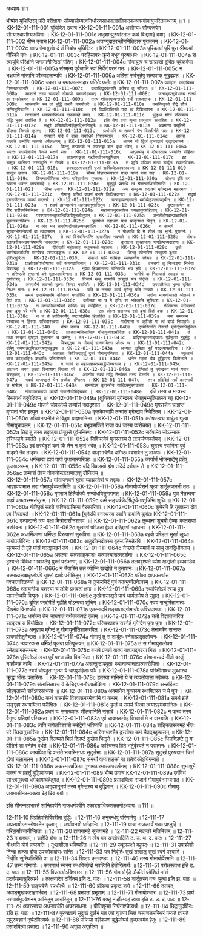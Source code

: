अध्यायः 111

भीष्मेण युधिष्ठिरम् प्रति परीक्षायाः सौम्यासौम्यत्वनिर्धारणसाधनताप्रतिपादकव्याघ्रगोमायुचरितकथनम् ॥ 1 ॥
KK-12-01-111-001	युधिष्ठिर उवाच 
KK-12-01-111-001a	असौम्याः सौम्यरूपेण सौम्याश्चासौम्यरूपिणः ।
KK-12-01-111-001c	तादृशान्पुरुषांस्तात कथं विद्यामहे वयम् ॥
KK-12-01-111-002	भीष्म उवाच 
KK-12-01-111-002a	अत्राप्युदाहरन्तीममितिहासं पुरातनम् ।
KK-12-01-111-002c	व्याघ्रगोमायुसंवादं तं निबोध युधिष्ठिर ॥
KK-12-01-111-003a	पुरिकायां पुरि पुरा श्रीमत्यां पौरिको नृपः ।
KK-12-01-111-003c	परहिंसापरः क्रूरो बभूव पुरुषाधमः ॥
KK-12-01-111-004a	स त्वायुषि परिक्षीणे जगामानीप्सितां गतिम् ।
KK-12-01-111-004c	गोमायुत्वं च सम्प्राप्तो दूषितः पूर्वकर्मणा ॥
KK-12-01-111-005a	संस्मृत्य पूर्वजातिं स्वां निर्वेदं परमं गतः ।
KK-12-01-111-005c	न भक्षयति मांसानि परैरुपहृतान्यपि ॥
KK-12-01-111-006a	अहिंसा सर्वभूतेषु सत्यवाक् सुदृढव्रतः ।
KK-12-01-111-006c	चकार च यथाकालमाहारं पतितैः फलैः ॥
KK-12-01-111-007a	`पर्णाहारः कदाचिच्च नियमव्रतवानपि ।
KK-12-01-111-007c	कदाचिदुदकेनापि वर्तयन्न तु यन्त्रितः ॥'
KK-12-01-111-008a	श्मशाने तस्य चावासो गोमायोः सम्मतोऽभवत् ।
KK-12-01-111-008c	जन्मभूम्यनुरोधाच्च नान्यं वा समरोचयत् ॥
KK-12-01-111-009a	तस्य शौचममृष्यन्तस्ते सर्वे सहजातयः ।
KK-12-01-111-009c	चालयन्ति स्म तां बुद्धिं वचनैः प्रश्रयोत्तरैः ॥
KK-12-01-111-010a	वसन्पितृवने रौद्रे शौचं लम्भितुमिच्छसि ।
KK-12-01-111-010c	इयं विप्रतिपत्तिस्ते यदा त्वं पिशिताशनः ॥
KK-12-01-111-011a	तत्समानो भवास्माभिर्भक्ष्यं दास्यामहे वयम् ।
KK-12-01-111-011c	भुङ्क्ष्व शौचं परित्यज्य यद्धि भुक्तं तदस्ति ते ॥
KK-12-01-111-012a	इति तेषां वचः श्रुत्वा प्रत्युवाच समाहितः ।
KK-12-01-111-012c	मधुरैः प्रश्रितैर्वाक्यैर्हेतुमद्भिरनिष्ठुरैः ॥
KK-12-01-111-013a	अप्रमाणा प्रसूतिर्मे शीलतः क्रियते कुलम् ।
KK-12-01-111-013c	प्रार्थयामि च तत्कर्म येन विस्तीर्यते यशः ॥
KK-12-01-111-014a	श्मशाने यदि मे वासः समाधिर्मे निशाम्यताम् ।
KK-12-01-111-014c	आत्मा फलति कर्माणि नाश्रमो धर्मलक्षणम् ॥
KK-12-01-111-015a	आश्रमे यो द्विजं हन्याद्दानं दद्यादनाश्रमे ।
KK-12-01-111-015c	किन्तु तत्पातकं न स्यात्तद्वा दानं वृथा भवेत् ॥
KK-12-01-111-016a	भवन्तः स्वार्थलोभेन केवलं भक्षणे रताः ।
KK-12-01-111-016c	अनुबन्धेषु ये दोषास्तान्न पश्यन्ति मोहिताः ॥
KK-12-01-111-017a	अप्रत्ययकृतां गर्ह्यामर्थापनयदूषिताम् ।
KK-12-01-111-017c	इह चामुत्र चानिष्टां तस्माद्वृत्तिं न रोचये ॥
KK-12-01-111-018a	तं शुचिं पण्डितं मत्वा शार्दूलः ख्यातविक्रमः ।
KK-12-01-111-018c	कृत्वाऽऽत्मसदृशीं पूजां साचिव्येऽवरयत्स्वयम् ॥
KK-12-01-111-019	शार्दूल उवाच 
KK-12-01-111-019a	सौम्य विज्ञातरूपस्त्वं गच्छ यात्रां मया सह ।
KK-12-01-111-019c	व्रियन्तामीप्सिता भोगाः परिहार्याश्च पुष्कलाः ॥
KK-12-01-111-020a	तीक्ष्णा इति वयं ख्याता भवन्तं ज्ञापयामहे ।
KK-12-01-111-020c	मृदुपूर्वं प्रशाधि त्वं श्रेयश्चाधिगमिष्यसि ॥
KK-12-01-111-021	भीष्म उवाच 
KK-12-01-111-021a	अथ सम्पूज्य तद्वाक्यं मृगेन्द्रस्य महात्मनः ।
KK-12-01-111-021c	गोमायुः प्रश्रितं वाक्यं बभाषे किञ्चिदानतः ॥
KK-12-01-111-022a	सदृशं मृगराजैतत्तव वाक्यं मदन्तरे ।
KK-12-01-111-022c	यत्सहायान्मृगयसे धर्मार्थकुशलाञ्शुचीन् ॥
KK-12-01-111-023a	न शक्यं ह्यनमात्येन महत्त्वमनुशासितुम् ।
KK-12-01-111-023c	दुष्टामात्येन वा वीर शरीरपरिपन्थिना ॥
KK-12-01-111-024a	सहायाननुरक्तांश्च नयज्ञानुपसंहितान् ।
KK-12-01-111-024c	परस्परमसन्तुष्टान्विजिगीषूनलोलुपान् ॥
KK-12-01-111-025a	अनतीतोपदान्प्राज्ञान्हिते युक्तान्मनस्विनः ।
KK-12-01-111-025c	पूजयेथा महाभाग यथा भ्रातॄन्यथा पितॄन् ॥
KK-12-01-111-026a	न त्वेव मम सन्तोषाद्रोचतेऽन्यन्मृगाधिप ।
KK-12-01-111-026c	न कामये सुखान्भोगानैश्वर्यं वा त्वदाश्रयम् ॥
KK-12-01-111-027a	न योक्ष्यति हि मे शीलं तव भृत्यैः पुरातनैः ।
KK-12-01-111-027c	ते त्वां विभेदयिष्यन्ति दुःखशीला मदन्तरे ॥
KK-12-01-111-028a	संश्रयः श्लाघनीयस्त्वमन्येषामपि भास्वताम् ।
KK-12-01-111-028c	कृतात्मा सुमहाभागः पापकेष्वप्यदारुणः ॥
KK-12-01-111-029a	दीर्घदर्शी महोत्साहः स्थूललक्षो महाबलः ।
KK-12-01-111-029c	कृते चामोघकर्ताऽसि भाग्यैश्च समलङ्कृतः ॥
KK-12-01-111-030a	किन्तु स्वेनास्मि सन्तुष्टो दुःखा वृत्तिरनुष्ठिता ।
KK-12-01-111-030c	सेवायां चापि नाभिज्ञः स्वच्छन्देन वनेचरः ॥
KK-12-01-111-031a	प्राज्ञोपक्रोशदोषाश्च सर्वे संश्रयवासिनाम् ।
KK-12-01-111-031c	वनचर्या तु निःसङ्गा निर्भया विरवग्रहा ॥
KK-12-01-111-032a	नृपेण ह्रियमाणस्य यत्तिष्ठति भयं हृदि ।
KK-12-01-111-032c	न तत्तिष्ठति तुष्टानां वने मूलफलाशिनाम् ॥
KK-12-01-111-033a	पानीयं वा निरायासं स्वाद्वन्नं वा गुणोत्तरम् ।
KK-12-01-111-033c	विचार्य खलु पश्यामि तत्सुखं यत्र निर्वृतिः ॥
KK-12-01-111-034a	अपराधैर्न तावन्तो भृत्याः शिष्टा नराधिपैः ।
KK-12-01-111-034c	उपघातैर्यथा भृत्या दूषिता निधनं गताः ॥
KK-12-01-111-035a	यदि वा तन्मया कार्यं मृगेन्द्र यदि मन्यसे ।
KK-12-01-111-035c	समयं कृतमिच्छामि वर्तितव्यं यथाविधि ॥
KK-12-01-111-036a	मदीया माननीयास्ते श्रोतव्यं च हितं वचः ।
KK-12-01-111-036c	कल्पिता या च मे वृत्तिः सा भवेत्त्वयि सुस्थिरा ॥
KK-12-01-111-037a	न मन्त्रणीयमन्यैस्ते सचिवैः सह कर्हिचित् ।
KK-12-01-111-037c	नीतिमन्तः परीप्सन्तो वृथा ब्रूयुः परे मयि ॥
KK-12-01-111-038a	एक एकेन सङ्गम्य रहो ब्रूयां हितं वचः ।
KK-12-01-111-038c	न च ते ज्ञातिकार्येषु प्रष्टव्योऽस्मि हिताहिते ॥
KK-12-01-111-039a	मया सम्मन्त्र्य पश्चाच्च न हिंस्याः सचिवास्त्वया ।
KK-12-01-111-039c	मदीयानां च कुपितो मा त्वं दण्डं निपातयेः ॥
KK-12-01-111-040	भीष्म उवाच 
KK-12-01-111-040a	एवमस्त्विति तेनासौ मृगेन्द्रेणाभिपूजितः ।
KK-12-01-111-040c	प्राप्तवान्मतिसाचिव्यं गोमायुर्व्याघ्रचोदितः ॥
KK-12-01-111-041a	तं तथा सत्कृतं दृष्ट्वा युज्यमानं च कर्मसु ।
KK-12-01-111-041c	प्राद्विषन्कृतसङ्घाताः पूर्वभृत्या मुहुर्मुहुः ॥
KK-12-01-111-042a	मित्रबुद्ध्या च गोमायुं सान्त्वयित्वा प्रवेश्य च ।
KK-12-01-111-042c	दोषेषु समयान्नेतुमिच्छन्त्यशुभबुद्धयः ॥
KK-12-01-111-043a	अन्यथा ह्युषिताः पूर्वं परद्रव्यापहारिणः ।
KK-12-01-111-043c	अशक्ताः किञ्चिदाहर्तुं द्रव्यं गोमायुयन्त्रिताः ॥
KK-12-01-111-044a	व्युत्थानं चात्र काङ्क्षद्भिः कथाभिः प्रतिलोभ्यते ।
KK-12-01-111-044c	धनेन महता चैव बुद्धिरस्य विलोभ्यते ॥
KK-12-01-111-045a	न चापि स महाप्राज्ञस्तस्माद्धैर्याच्चचाल ह ।
KK-12-01-111-045c	अथास्य समयं कृत्वा विनाशाय स्थिताः परे ॥
KK-12-01-111-046a	ईप्सितं तु मृगेन्द्रस्य मांसं यत्तत्र संस्कृतम् ।
KK-12-01-111-046c	अपनीय स्वयं तद्धि तैर्न्यस्तं तस्य वेश्मनि ॥
KK-12-01-111-047a	यदर्थं चाप्यपहृतं येन तच्चैव मन्त्रितम् ।
KK-12-01-111-047c	तस्य तद्विदितं सर्वं कारणार्थं च मर्षितम् ॥
KK-12-01-111-048a	समयोऽयं कृतस्तेन साचिव्यमुपगच्छता ।
KK-12-01-111-048c	नोपघातस्त्वया कार्यो राजन्मैत्रीमिहेच्छता |
KK-12-01-111-048e	`इति तस्य च मन्त्रस्य स्थित्यर्थं तदुपेक्षितम् ॥'
KK-12-01-111-049a	[क्षुधितस्य मृगेन्द्रस्य भोक्तुमभ्युत्थितस्य च]
KK-12-01-111-049c	भोजने चोपहर्तव्ये तन्मांसं नह्यदृश्यत ।
KK-12-01-111-049e	मृगराजेन चाज्ञप्तं मृग्यतां चोर इत्युत ॥
KK-12-01-111-050a	कृतकैश्चापि तन्मांसं मृगेन्द्राय निवेदितम् ।
KK-12-01-111-050c	सचिवेनापनीतं ते विदुषा प्राज्ञमानिना ॥
KK-12-01-111-051a	सरोषस्त्वथ शार्दूलः श्रुत्वा गोमायुचापलम् ।
KK-12-01-111-051c	बभूवामर्षितो राजा वधं चास्य व्यरोचयत् ॥
KK-12-01-111-052a	छिद्रं तु तस्य तदृष्ट्वा प्रोचुस्ते पूर्वमन्त्रिणः ।
KK-12-01-111-052c	सर्वेषामेव सोऽस्माकं वृत्तिभङ्गे प्रवर्तते ।
KK-12-01-111-052e	निश्चित्यैवं पुनस्तस्य ते तत्कर्मण्यवर्तयन् ॥
KK-12-01-111-053a	इदं तस्येदृशं कर्म किं तेन न कृतं भवेत् ।
KK-12-01-111-053c	श्रुतश्च स्वामिना पूर्वं यादृशो नैव तादृशः ॥
KK-12-01-111-054a	वाङ्भात्रेणैव धर्मिष्ठः स्वभावेन तु दारुणः ।
KK-12-01-111-054c	धर्मच्छद्मा ह्ययं पापो वृथाचारपरिग्रहः ॥
KK-12-01-111-055a	कार्यार्थं भोजनाद्येषु व्रतेषु कृतवाञ्श्रमम् ।
KK-12-01-111-055c	यदि विप्रत्ययो ह्येष तदिदं दर्शयाम ते ॥
KK-12-01-111-056ac	तन्मांसं तैश्च गोमायोस्तत्क्षणादाशु ढौकितम् ॥	
KK-12-01-111-057a	मांसापनयनं श्रुत्वा व्याघ्रस्तेषां च तद्वचः ।
KK-12-01-111-057c	आज्ञापयामास तदा गोमायुर्वध्यतामिति ॥
KK-12-01-111-058a	गोमायोर्व्यसनं श्रुत्वा शार्दूलजननी ततः ।
KK-12-01-111-058c	मृगराजं हितैर्वाक्यैः सम्बोधयितुमागमत् ॥
KK-12-01-111-059a	पुत्र नैतत्त्वया ग्राह्यं कपटारम्भसंयुतम् ।
KK-12-01-111-059c	कर्म सङ्घर्षजैर्दोषैर्दुष्येताशुचिभिः शुचिः ॥
KK-12-01-111-060a	नोच्छ्रितं सहते कश्चित्प्रक्रिया वैरकारिका ।
KK-12-01-111-060c	शुचेरपि हि युक्तस्य दोष एव निपात्यते ॥
KK-12-01-111-061a	[मुनेरपि वनस्थस्य स्वानि कर्माणि कुर्वतः
KK-12-01-111-061c	उत्पाद्यन्ते त्रयः पक्षा मित्रोदासीनशत्रवः ॥]
KK-12-01-111-062a	लुब्धानां शुचयो द्वेष्याः कातराणां तरस्विनः ।
KK-12-01-111-062c	मूर्खाणां पण्डिता द्वेष्या दरिद्राणां महाधनाः ।
KK-12-01-111-062e	अधार्मिकाणां धर्मिष्ठा विरूपाणां सुरूपिणः ॥
KK-12-01-111-063a	बहवो पण्डिता मूर्खा लुब्धा मायोपजीविनः ।
KK-12-01-111-063c	आहुर्दोषमदोषस्य बृहस्पतिमतेरपि ॥
KK-12-01-111-064a	सुन्यस्तं ते गृहे मांसं यदद्यापहृतं तव ।
KK-12-01-111-064c	नेच्छते दीयमानं च साधु तावद्विधीयताम् ॥
KK-12-01-111-065a	असत्याः सत्यसङ्काशाः सत्याश्चासत्यदर्शनाः ।
KK-12-01-111-065c	दृश्यन्ते विविधा भावास्तेषु युक्तं परीक्षणम् ॥
KK-12-01-111-066a	तलवद्दृश्यते व्योम खद्योतो हव्यवाडिव ।
KK-12-01-111-066c	न चैवास्ति तलं व्योम्नि खद्योते न हुताशनः ॥
KK-12-01-111-067a	तस्मात्प्रत्यक्षदृष्टोऽपि युक्तो ह्यर्थः परीक्षितुम् ।
KK-12-01-111-067c	परीक्ष्य ज्ञापयन्नर्थान्न पश्चात्परितप्यते ॥
KK-12-01-111-068a	न दुष्करमिदं पुत्रं यत्प्रभुर्घातयेत्परम् ।
KK-12-01-111-068c	श्लाघनीया यशस्या च लोके प्रभवतां क्षमा ॥
KK-12-01-111-069a	स्थापितोऽयं त्वया पुत्र सामन्तेष्वपि विश्रुतः ।
KK-12-01-111-069c	दुःखेनासाद्यते पात्रं धार्यतामेष ते सुहृत् ॥
KK-12-01-111-070a	दूषितं परदोषैर्हि गृह्णीते योऽन्यथा शुचिम् ।
KK-12-01-111-070c	स्वयं सन्दूषितामात्यः क्षिप्रमेव विनश्यति ॥
KK-12-01-111-071a	एतस्मादरिसङ्घाताद्गोमायोः कश्चिदागतः ।
KK-12-01-111-071c	धर्मात्मा तेन चाख्यातं यथैतत्कपटं कृतम् ॥
KK-12-01-111-072a	ततो विज्ञातचारित्रः सत्कृत्य स विमोक्षितः ।
KK-12-01-111-072c	परिष्वक्तश्च सस्नेहं मृगेन्द्रेण पुनः पुनः ॥
KK-12-01-111-073a	अनुज्ञाय मृगेन्द्रं तु गोमायुर्नीतिशास्त्रवित् ।
KK-12-01-111-073c	तेनामर्षेण सन्तप्तः प्रायमासितुमैच्छत ॥
KK-12-01-111-074a	गोमायुं तु स शार्दूलः स्नेहात्प्रसृतलोचनः ।
KK-12-01-111-074c	न्यवारयत्स धर्मिष्ठं पूजया प्रतिपूजयन् ॥
KK-12-01-111-075a	तं स गोमायुरालोक्य स्नेहादागतसम्भ्रमः ।
KK-12-01-111-075c	बभाषे प्रणतो वाक्यं बाष्पगद्गदया गिरा ॥
KK-12-01-111-076a	पूजितोऽहं त्वया पूर्वं पश्चाच्चैव विमानितः ।
KK-12-01-111-076c	परेषामास्पदं नीतो वस्तुं नार्हाम्यहं त्वयि ॥
KK-12-01-111-077a	असन्तुष्टाश्च्युताः स्थानान्मानात्प्रत्यवरोपिताः ।
KK-12-01-111-077c	स्वयं चोपद्रुता भृत्या ये चाप्युपहिताः परैः ॥
KK-12-01-111-078a	परिक्षीणाश्च लुब्धाश्च क्रुद्धा भीताः प्रतारिताः ।
KK-12-01-111-078c	हृतस्वा मानिनो ये च त्यक्तोपात्ता महेप्सवः ॥
KK-12-01-111-079a	संलालिताश्च ये केचिद्व्यसनौघप्रतीक्षिणः ।
KK-12-01-111-079c	अन्तर्हिताः सोहपृतास्ते सर्वेऽपरसाधनाः ॥
KK-12-01-111-080a	अवमानेन युक्तस्य स्थापितस्य च मे पुनः ।
KK-12-01-111-080c	कथं यास्यसि विश्वासमहमेष्वामि वा कथम् ॥
KK-12-01-111-081a	समर्थ इति सङ्गृह्य स्थापयित्वा परीक्षितः ।
KK-12-01-111-081c	कृतं च समयं भित्त्वा त्वयाऽहमवमानितः ॥
KK-12-01-111-082a	प्रथमं यः समाख्यातः शीलवानिति संसदि ।
KK-12-01-111-082c	न वाच्यं तस्य वैगुण्यं प्रतिज्ञां परिरक्षता ॥
KK-12-01-111-083a	एवं चावमतस्येह विश्वासं मे न यास्यसि ।
KK-12-01-111-083c	त्वयि चापेतविश्वासे ममोद्वेगो भविष्यति ॥
KK-12-01-111-084a	शङ्कितस्त्वमहं भीतः परे च्छिद्रानुसारिणः ।
KK-12-01-111-084c	अस्निग्धाश्चैव दुस्तोषाः कर्म चैतद्बहुच्छलम् ॥
KK-12-01-111-085a	दुःखेन श्लिष्यते भिन्नं श्लिष्टं दुःखेन भिद्यते ।
KK-12-01-111-085c	भिन्नश्लिष्टे तु या प्रीतिर्न सा स्नेहेन वर्धते ॥
KK-12-01-111-086a	कश्चित्तव हिते भर्तुर्दृश्यते न परात्मनः ।
KK-12-01-111-086c	कार्यापेक्षा हि वर्न्तते भावस्निग्धाः सुदुर्लभाः ॥
KK-12-01-111-087a	सुदुःखं पुरुषज्ञानं चित्तं ह्येषां चलाचलम् ।
KK-12-01-111-087c	समर्थो वाप्यशङ्को वा शतेष्वेकोऽधिगम्यते ॥	
KK-12-01-111-088a	अकस्मात्प्रक्रिया नॄणामकस्माच्चापकर्षणम् ।
KK-12-01-111-088c	शुभाशुभे महत्त्वं च प्रहर्तुं बुद्धिलाघवम् ॥
KK-12-01-111-089	भीष्म उवाच 
KK-12-01-111-089a	एवंविधं सान्त्वमुक्त्वा धर्मकामार्थहेतुमत् ।
KK-12-01-111-089c	प्रसादयित्वा राजानं गोमायुर्वनमभ्यगात् ॥
KK-12-01-111-090a	अगृह्यानुनयं तस्य मृगेन्द्रस्य च बुद्धिमान् ।
KK-12-01-111-090c	गोमायुः प्रायमासीनस्त्यक्त्वा देहं दिवं ययौ ॥ 

इति श्रीमन्महाभारते शान्तिपर्वणि राजधर्मपर्वणि एकादशाधिकशततमोऽध्यायः ॥ 111 ॥

12-111-10 विप्रतिपत्तिर्विपरीता बुद्धिः ॥ 12-111-16 अनुबन्धेषु परिणामेषु ॥ 12-111-17 अप्रत्ययोऽसन्तोषस्तेन कृताम् । अर्थापनयो धर्महानिः ॥ 12-111-19 यात्रां राजकार्यं गच्छ प्राप्नुहि । परिहार्याश्चानीप्सिताः ॥ 12-111-20 ज्ञापयामहे सूचयामहे ॥ 12-111-22 मदन्तरे मन्निमित्तम् ॥ 12-111-23 न शक्यम् । राज्ञेति शेषः ॥ 12-111-26 न त्वेष मम सन्तोषादिति ट. ड. थ. द. पाठः ॥ 12-111-27 योक्ष्यति योगं प्राप्स्यति । दुःखशीला भविष्यन्ति ॥ 12-111-29 स्थूललक्षो बहुप्रदः ॥ 12-111-31 उपक्रोशो निन्दा तज्जा दोषा उपक्रोशदोषाः सन्ति ॥ 12-111-33 यत्र निर्वृतिः सुखं तत्खलु सुखं स्वर्गं पश्यामि । निर्वृतिः सुस्थितिरिति वा ॥ 12-111-34 शिष्टाः कृतदण्डाः ॥ 12-111-46 तस्य गोमायोर्वेश्मनि ॥ 12-111-47 तस्य गोमायोः । कारणार्थं स्वस्य बन्धविच्छेदो भवत्विति हेतोरित्यर्थः ॥ 12-111-51 परोक्षस्त्वथ इति ट. द. पाठः ॥ 12-111-55 विप्रत्ययोऽविश्वासः ॥ 12-111-56 गोमायोर्गृहे ढौकीतं प्रवेशितं मांसं प्रदर्शयामासुरित्यर्थः । तत्क्षणादेव दर्शितम् इति द. पाठः ॥ 12-111-58 शार्दूलस्य वचः श्रुत्वा इति झ. पाठः ॥ 12-111-59 सङ्घर्षजैः स्पर्धोत्थैः ॥ 12-111-60 प्रक्रिया प्रकृष्टं कर्म ॥ 12-111-66 तलवत् अवाङ्मुखकटाहगर्भवत् ॥ 12-111-68 प्रभवतां प्रभूणाम् ॥ 12-111-71 गोमायोश्चारः ॥ 12-111-73 प्रायं मरणार्थमुपवेशनम् आसितुम् आचरितुम् ॥ 12-111-76 वक्तुं नार्होस्म्यहं त्वया इति ट. ड. द. पाठः ॥ 12-111-79 अपरसाश्च अधनाश्चेति अपरसाधनाः । प्रीतिशून्या निर्घनाश्चेत्यर्थः ॥ 12-111-84 छिद्रानुदर्शिनः इति झ. पाठः ॥ 12-111-87 पुरुषज्ञानं सुदुःखं दुर्लभं यत एषां नृपाणां चित्तं चलाचलमस्थिरं गम्यते ज्ञायते सुपुरुषज्ञानं दुर्घटमित्यर्थः ॥ 12-111-88 प्रक्रिया महीकरणं बुद्धेर्लाघवं तुच्छत्वमेव हेतुः ॥ 12-111-89 प्रसादयित्वा प्रसाद्य ॥ 12-111-90 अगृह्य अगृहीत्वा ॥
